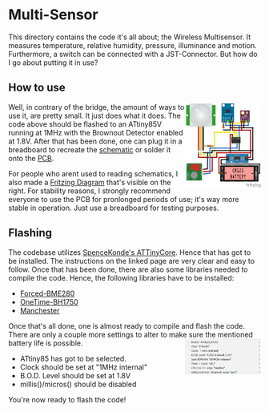 # Multi-Sensor
This directory contains the code it's all about; the Wireless Multisensor. It measures temperature, relative humidity, pressure, illuminance and motion. Furthermore, a switch can be connected with a JST-Connector. But how do I go about putting it in use?

## How to use
<img src="/Documentation/Multi-Sensor.png" width=30% height=30% align="right">

Well, in contrary of the bridge, the amount of ways to use it, are pretty small. It just does what it does. The code above should be flashed to an ATtiny85V running at 1MHz with the Brownout Detector enabled at 1.8V. After that has been done, one can plug it in a breadboard to recreate the [schematic](Documentation/Multi-Sensor%20Schematic.png) or solder it onto the [PCB](/PCB). 

For people who arent used to reading schematics, I also made a [Fritzing Diagram](/Documentation/Multi-Sensor.png) that's visible on the right. For stability reasons, I strongly recommend everyone to use the PCB for pronlonged periods of use; it's way more stable in operation. Just use a breadboard for testing purposes.

## Flashing
The codebase utilizes [SpenceKonde's ATTinyCore](https://github.com/SpenceKonde/ATTinyCore). Hence that has got to be installed. The instructions on the linked page are very clear and easy to follow. Once that has been done, there are also some libraries needed to compile the code. Hence, the following libraries have to be installed:
- [Forced-BME280](https://github.com/JVKran/Forced-BME280)
- [OneTime-BH1750](https://github.com/JVKran/OneTime-BH1750)
- [Manchester](https://github.com/mchr3k/arduino-libs-manchester)

Once that's all done, one is almost ready to compile and flash the code. There are only a couple more settings to alter to make sure the mentioned battery life is possible.
<img src="/Documentation/Flash-Settings.png" width=30% height=30% align="right">

- ATtiny85 has got to be selected.
- Clock should be set at "1MHz internal"
- B.O.D. Level should be set at 1.8V
- millis()/micros() should be disabled

You're now ready to flash the code!
